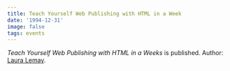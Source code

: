 ```yaml
---
title: Teach Yourself Web Publishing with HTML in a Week
date: '1994-12-31'
image: false
tags: events
---
```


_Teach Yourself Web Publishing with HTML in a Weeks_ is published. 
Author: [Laura Lemay](/people/laura-lemay).